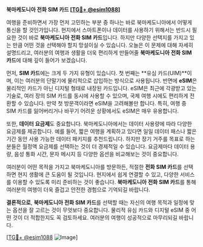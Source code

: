 **북마케도니아 전화 SIM 카드 [[TG💪+ @esim1088](https://t.me/s/esim1088)]**

여행을 준비하면서 가장 먼저 고민하는 부분 중 하나는 바로 북마케도니아에서 어떻게 통신을 할 것인가입니다. 현지에서 스마트폰이나 데이터를 사용하기 위해서는 반드시 필요한 것이 바로 **북마케도니아 전화 SIM 카드**입니다. 하지만 다양한 선택지를 가지고 있는 만큼 어떤 것을 선택해야 할지 망설이실 수 있습니다. 오늘은 이 문제에 대해 자세히 설명드리고, 여러분의 여행과 생활을 더욱 편리하게 만들어줄 **북마케도니아 전화 SIM 카드**에 대해 깊이 들어가 보겠습니다.

먼저, **SIM 카드**에는 크게 두 가지 유형이 있습니다. 첫 번째는 **유심 카드(UIM)**이며, 이는 여러분의 단말기에 물리적으로 삽입하는 방식으로 사용됩니다. 반면에 **eSIM**은 물리적인 카드가 아닌 디지털 형태로 내장된 카드입니다. eSIM은 최근에 각광받고 있는 기술로, 여러 장의 SIM 카드를 동시에 사용할 수 있으며, 국제 여행 시에도 편리하게 전환할 수 있습니다. 만약 첫 방문객이라면 eSIM을 고려해볼만 합니다. 특히, 여행 중 SIM 카드를 잃어버리거나 바꾸기 어려운 상황에서도 eSIM은 매우 유용합니다.

또한, **데이터 요금제**도 중요합니다. 북마케도니아에서는 데이터 사용량에 따라 다양한 요금제를 제공합니다. 예를 들어, 짧은 여행을 계획하고 있다면 일일 데이터 패스나 짧은 기간 동안 사용 가능한 데이터 패키지를 추천드립니다. 하지만 장기 거주를 목표로 하는 분들은 월정액 요금제를 선택하는 것이 더 경제적일 수 있습니다. 요금제마다 데이터 용량, 음성 통화 시간, 문자 메시지 등 다양한 옵션을 비교해보는 것이 중요합니다.

여러분이 어떤 목적을 가지고 북마케도니아를 방문하든, 적절한 **전화 SIM 카드**를 선택하면 현지 생활에 큰 도움이 될 것입니다. 현지에서 쉽게 연결할 수 있고, 다양한 서비스를 이용할 수 있도록 미리 준비하는 것이 좋습니다. **북마케도니아 전화 SIM 카드**를 통해 여러분의 여행이 더욱 즐겁고 안전한 경험으로 기억되길 바랍니다.

**결론적으로**, **북마케도니아 전화 SIM 카드**를 선택할 때는 자신의 여행 목적과 일정에 맞는 옵션을 잘 고르는 것이 무엇보다 중요합니다. 물리적 유심 카드와 디지털 eSIM 중 어떤 것이 더 적합한지도 꼭 검토하세요. 여러분의 여행이 성공적으로 마무리되길 바랍니다. 

[[TG💪+ @esim1088](https://t.me/s/esim1088) ![Image](https://i.postimg.cc/Y0z9fWf4/image.png)]